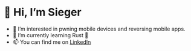 👋 Hi, I’m Sieger
=================

- 👀 I’m interested in pwning mobile devices and reversing mobile apps.
- 🌱 I’m currently learning Rust :crab:
- 📫 You can find me on [LinkedIn](https://www.linkedin.com/in/sieger-v)

<!---
- 💞️ I’m looking to collaborate on  
- 📫 How to reach me ...
-->
<!---
sieger82/sieger82 is a ✨ special ✨ repository because its `README.md` (this file) appears on your GitHub profile.
You can click the Preview link to take a look at your changes.
--->
